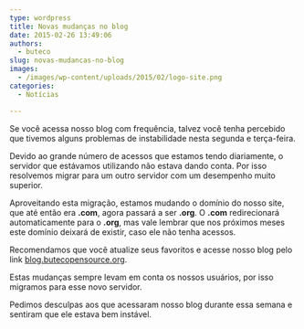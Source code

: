 ```yaml
---
type: wordpress
title: Novas mudanças no blog
date: 2015-02-26 13:49:06
authors:
  - buteco
slug: novas-mudancas-no-blog
images:
  - /images/wp-content/uploads/2015/02/logo-site.png
categories:
  - Notícias

---
```


Se você acessa nosso blog com frequência, talvez você tenha percebido que tivemos alguns problemas de instabilidade nesta segunda e terça-feira.

Devido ao grande número de acessos que estamos tendo diariamente, o servidor que estávamos utilizando não estava dando conta. Por isso resolvemos migrar para um outro servidor com um desempenho muito superior.

Aproveitando esta migração, estamos mudando o domínio do nosso site, que até então era <strong>.com</strong>, agora passará a ser <strong>.org</strong>. O <strong>.com</strong> redirecionará automaticamente para o <strong>.org</strong>, mas vale lembrar que nos próximos meses este domínio deixará de existir, caso ele não tenha acessos.

Recomendamos que você atualize seus favoritos e acesse nosso blog pelo link <a title="Buteco" href="http://blog.butecopensource.org" target="_blank">blog.butecopensource.org</a>.

Estas mudanças sempre levam em conta os nossos usuários, por isso migramos para esse novo servidor.

Pedimos desculpas aos que acessaram nosso blog durante essa semana e sentiram que ele estava bem instável.
